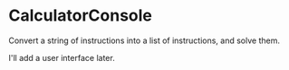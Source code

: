 # CalculatorConsole
Convert a string of instructions into a list of instructions, and solve them.

I'll add a user interface later.
